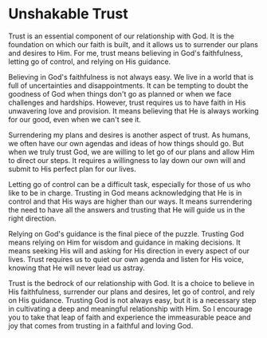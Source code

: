 # Unshakable Trust

Trust is an essential component of our relationship with God. It is the foundation on which our
faith is built, and it allows us to surrender our plans and desires to Him. For me, trust means
believing in God's faithfulness, letting go of control, and relying on His guidance.

Believing in God's faithfulness is not always easy. We live in a world that is full of uncertainties
and disappointments. It can be tempting to doubt the goodness of God when things don't go as
planned or when we face challenges and hardships. However, trust requires us to have faith in His
unwavering love and provision. It means believing that He is always working for our good, even when
we can't see it.

Surrendering my plans and desires is another aspect of trust. As humans, we often have our own
agendas and ideas of how things should go. But when we truly trust God, we are willing to let go of
our plans and allow Him to direct our steps. It requires a willingness to lay down our own will and
submit to His perfect plan for our lives.

Letting go of control can be a difficult task, especially for those of us who like to be in charge.
Trusting in God means acknowledging that He is in control and that His ways are higher than our
ways. It means surrendering the need to have all the answers and trusting that He will guide us in
the right direction.

Relying on God's guidance is the final piece of the puzzle. Trusting God means relying on Him for
wisdom and guidance in making decisions. It means seeking His will and asking for His direction in
every aspect of our lives. Trust requires us to quiet our own agenda and listen for His voice,
knowing that He will never lead us astray.

Trust is the bedrock of our relationship with God. It is a choice to believe in His faithfulness,
surrender our plans and desires, let go of control, and rely on His guidance. Trusting God is not
always easy, but it is a necessary step in cultivating a deep and meaningful relationship with Him.
So I encourage you to take that leap of faith and experience the immeasurable peace and joy that
comes from trusting in a faithful and loving God.